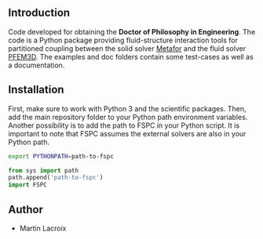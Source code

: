## Introduction

Code developed for obtaining the **Doctor of Philosophy in Engineering**. The code is a Python package providing fluid-structure interaction tools for partitioned coupling between the solid solver [Metafor](http://metafor.ltas.ulg.ac.be/dokuwiki) and the fluid solver [PFEM3D](https://github.com/ImperatorS79/PFEM3D). The examples and doc folders contain some test-cases as well as a documentation.

## Installation

First, make sure to work with Python 3 and the scientific packages. Then, add the main repository folder to your Python path environment variables. Another possibility is to add the path to FSPC in your Python script. It is important to note that FSPC assumes the external solvers are also in your Python path.
```sh
export PYTHONPATH=path-to-fspc
```
```python
from sys import path
path.append('path-to-fspc')
import FSPC
```

## Author

* Martin Lacroix
